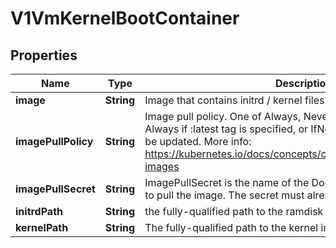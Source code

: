 # V1VmKernelBootContainer

## Properties
Name | Type | Description | Notes
------------ | ------------- | ------------- | -------------
**image** | **String** | Image that contains initrd / kernel files. | 
**imagePullPolicy** | **String** | Image pull policy. One of Always, Never, IfNotPresent. Defaults to Always if :latest tag is specified, or IfNotPresent otherwise. Cannot be updated. More info: https://kubernetes.io/docs/concepts/containers/images#updating-images |  [optional]
**imagePullSecret** | **String** | ImagePullSecret is the name of the Docker registry secret required to pull the image. The secret must already exist. |  [optional]
**initrdPath** | **String** | the fully-qualified path to the ramdisk image in the host OS |  [optional]
**kernelPath** | **String** | The fully-qualified path to the kernel image in the host OS |  [optional]
